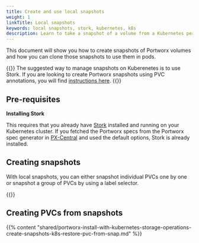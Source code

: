 ```yaml
---
title: Create and use local snapshots
weight: 1
linkTitle: Local snapshots
keywords: local snapshots, stork, kubernetes, k8s
description: Learn to take a snapshot of a volume from a Kubernetes persistent volume claim (PVC) and use that snapshot as the volume for a new pod.
---
```


This document will show you how to create snapshots of Portworx volumes and how you can clone those snapshots to use them in pods.

{{<info>}}
The suggested way to manage snapshots on Kuberenetes is to use Stork. If you are looking to create Portworx snapshots using PVC annotations, you will find [instructions here](/portworx-install-with-kubernetes/storage-operations/create-snapshots/on-demand/snaps-annotations).
{{</info>}}

## Pre-requisites

**Installing Stork**

This requires that you already have [Stork](/portworx-install-with-kubernetes/storage-operations/stork) installed and running on your
Kubernetes cluster. If you fetched the Portworx specs from the Portworx spec generator in [PX-Central](https://central.portworx.com) and used the default options, Stork is already installed.

## Creating snapshots

With local snapshots, you can either snapshot individual PVCs one by one or snapshot a group of PVCs by using a label selector.

{{<homelist series="k8s-local-snap">}}

## Creating PVCs from snapshots

{{% content "shared/portworx-install-with-kubernetes-storage-operations-create-snapshots-k8s-restore-pvc-from-snap.md" %}}
